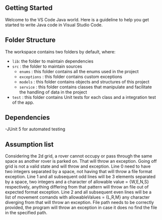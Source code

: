 ## Getting Started

Welcome to the VS Code Java world. Here is a guideline to help you get started to write Java code in Visual Studio Code.

## Folder Structure

The workspace contains two folders by default, where:

- `lib`: the folder to maintain dependencies
- `src` : the folder to maintain sources
  - `enums` : this folder contains all the enums used in the project
  - `exceptions` : this folder contains custom exceptions
  - `models` : this folder contains objects and structures of this project
  - `service` : this folder contains classes that manipulate and facilitate the handling of data in the project
- `test` : this folder contains Unit tests for each class and a integration test of the app.

## Dependencies
-JUnit 5 for automated testing


## Assumption list
Considering the 2d grid, a rover cannot occupy or pass through the same space as another rover is parked on. That will throw an exception.
Going off grid is not a valid state and will throw and exception.
Line 0 need to have two integers separated by a space, not having that will throw a file format exception.
Line 1 and all subsequent odd lines will be 3 elements separated by a space, two integers and a character of allowable value = {W,E,N,S} respectively, anything differing from that pattern will throw an file out of expected format exception.
Line 2 and all subsequent even lines will be a list of movement comands with allowableValues = {L,R,M} any character diverging from that will throw an exception.
File path needs to be correctly provided, the program will throw an exception in case it does no find the file in the specified path.
